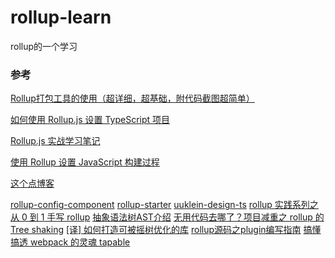 # rollup-learn
rollup的一个学习

### 参考

[Rollup打包工具的使用（超详细，超基础，附代码截图超简单）](https://juejin.cn/post/6844904058394771470#heading-19)

[如何使用 Rollup.js 设置 TypeScript 项目](https://www.thisdot.co/blog/how-to-setup-a-typescript-project-using-rollup-js)

[Rollup.js 实战学习笔记](https://chenshenhai.github.io/rollupjs-note/)

[使用 Rollup 设置 JavaScript 构建过程](https://dev.to/plebras/setting-up-a-javascript-build-process-using-rollup-n1e)

[这个点博客](https://www.thisdot.co/blog)

[rollup-config-component](https://github.com/dword-design/rollup-config-component)
[rollup-starter](https://github.com/kevinshu1995/rollup-starter)
[uuklein-design-ts](https://github.com/uu-klein/uuklein-design-ts)
[rollup 实践系列之从 0 到 1 手写 rollup](https://juejin.cn/post/6970657641559392269)
[抽象语法树AST介绍](http://www.goyth.com/2018/12/23/AST/#Expressions)
[无用代码去哪了？项目减重之 rollup 的 Tree shaking](https://blog.csdn.net/liuyan19891230/article/details/117458064)
[[译] 如何打造可被摇树优化的库](https://juejin.cn/post/6977334810536575013#heading-11)
[rollup源码之plugin编写指南](https://juejin.cn/post/6964671121694146597)
[搞懂搞透 webpack 的灵魂 tapable](https://www.huaweicloud.com/articles/d360ed4f345492323cc3a11a2c84ce2a.html)

